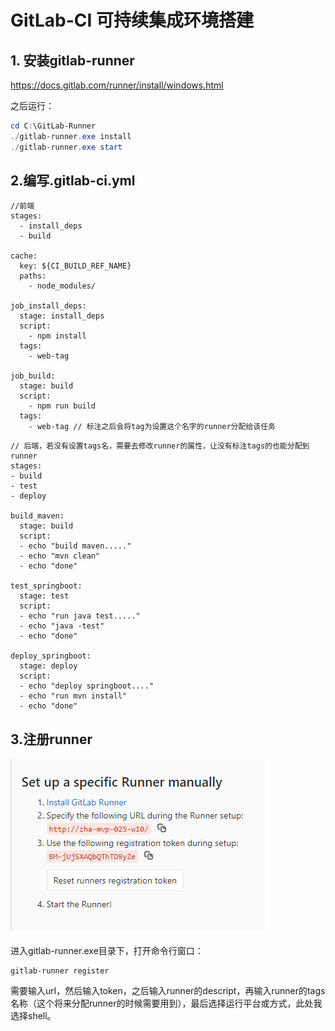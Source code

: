 # GitLab-CI 可持续集成环境搭建

## 1. 安装gitlab-runner

https://docs.gitlab.com/runner/install/windows.html

之后运行：

```powershell
cd C:\GitLab-Runner
./gitlab-runner.exe install
./gitlab-runner.exe start
```

## 2.编写.gitlab-ci.yml

```shell
//前端
stages:
  - install_deps
  - build

cache:
  key: ${CI_BUILD_REF_NAME}
  paths:
    - node_modules/

job_install_deps:
  stage: install_deps
  script:
    - npm install
  tags:
    - web-tag

job_build:
  stage: build
  script:
    - npm run build
  tags:
    - web-tag // 标注之后会将tag为设置这个名字的runner分配给该任务
```

```shell
// 后端，若没有设置tags名，需要去修改runner的属性，让没有标注tags的也能分配到runner
stages:
- build
- test
- deploy

build_maven:
  stage: build
  script:
  - echo "build maven....."
  - echo "mvn clean"
  - echo "done"

test_springboot:
  stage: test
  script:
  - echo "run java test....."
  - echo "java -test"
  - echo "done"

deploy_springboot:
  stage: deploy
  script:
  - echo "deploy springboot...."
  - echo "run mvn install"
  - echo "done"
```

## 3.注册runner

![1571041612644](https://github.com/LinSiYue/Study-notes/blob/master/img/gitlab-ci/1571041612644.png?raw=true)

进入gitlab-runner.exe目录下，打开命令行窗口：

```
gitlab-runner register
```

需要输入url，然后输入token，之后输入runner的descript，再输入runner的tags名称（这个将来分配runner的时候需要用到），最后选择运行平台或方式，此处我选择shell。

